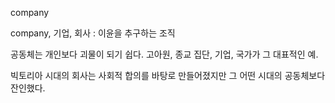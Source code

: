 
company

company, 기업, 회사
:   이윤을 추구하는 조직

공동체는 개인보다 괴물이 되기 쉽다. 고아원, 종교 집단, 기업, 국가가 그 대표적인 예.

빅토리아 시대의 회사는 사회적 합의를 바탕로 만들어졌지만 그 어떤 시대의 공동체보다 잔인했다.